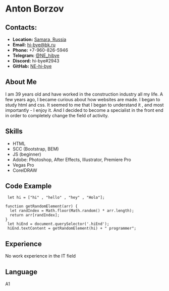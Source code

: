 # Anton Borzov

## Contacts:
* __Location:__ [Samara, Russia](https://goo.gl/maps/FnKLZsBxZSMahTjZ8)
* __Email:__ [hi-bye@bk.ru](mailto:hi-bye@bk.ru)
* __Phone:__ +7-960-826-5946
* __Telegram:__ [@NE_hibye](https://t.me/NE_hibye)
* __Discord:__ hi-bye#2943
* __GitHab:__ [NE-hi-bye](https://github.com/NE-hi-bye)

## About Me
I am 39 years old and have worked in the construction industry all my life. A few years ago, I became curious about how websites are made. I began to study html and css. It seemed to me that I began to understand it , and most importantly - I enjoy it. And I decided to become a specialist in the front end in order to completely change the field of activity.

## Skills
* HTML
* SCC (Bootstrap, BEM)
* JS (beginner)
* Adobe: Photoshop, After Effects, Illustrator, Premiere Pro
* Vegas Pro
* CorelDRAW

## Code Example
```
 let hi = ["hi" , "hello" , "hey" , "Hola"];

function getRandomElement(arr) {
  let randIndex = Math.floor(Math.random() * arr.length);
  return arr[randIndex];
}
 let hiEnd = document.querySelector('.hiEnd');
 hiEnd.textContent = getRandomElement(hi) + " programmer";
 ```
## Experience
 No work experience in the IT field
 
## Language
 A1